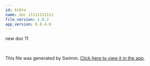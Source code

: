 ```yaml
---
id: kt6to
name: doc 11111111111
file_version: 1.0.2
app_version: 0.8.4-0
---
```


new doc 11

<br/>

This file was generated by Swimm. [Click here to view it in the app](http://localhost:5000/repos/Z2l0aHViJTNBJTNBdDElM0ElM0FlcmFuLXN3aW1t/docs/kt6to).